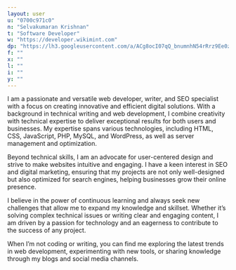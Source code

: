 ```yaml
---
layout: user
u: "0700c971c0"
n: "Selvakumaran Krishnan"
t: "Software Developer"
w: "https://developer.wikimint.com"
dp: "https://lh3.googleusercontent.com/a/ACg8ocI07qQ_bnumnhN54rRrz9Ee0zxeN7rMfGrEvCiJqquW1eCMu2P2=s96-c"
f: ""
x: ""
l: ""
i: ""
y: ""
---
```

I am a passionate and versatile web developer, writer, and SEO specialist with a focus on creating innovative and efficient digital solutions. With a background in technical writing and web development, I combine creativity with technical expertise to deliver exceptional results for both users and businesses. My expertise spans various technologies, including HTML, CSS, JavaScript, PHP, MySQL, and WordPress, as well as server management and optimization.

Beyond technical skills, I am an advocate for user-centered design and strive to make websites intuitive and engaging. I have a keen interest in SEO and digital marketing, ensuring that my projects are not only well-designed but also optimized for search engines, helping businesses grow their online presence.

I believe in the power of continuous learning and always seek new challenges that allow me to expand my knowledge and skillset. Whether it’s solving complex technical issues or writing clear and engaging content, I am driven by a passion for technology and an eagerness to contribute to the success of any project.

When I’m not coding or writing, you can find me exploring the latest trends in web development, experimenting with new tools, or sharing knowledge through my blogs and social media channels.
